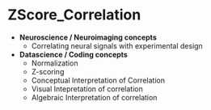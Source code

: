 # ZScore_Correlation
- **Neuroscience / Neuroimaging concepts**
    - Correlating neural signals with experimental design
- **Datascience / Coding concepts**
    - Normalization
    - Z-scoring
    - Conceptual Interpretation of Correlation
    - Visual Intepretation of correlation
    - Algebraic Interpretation of correlation
